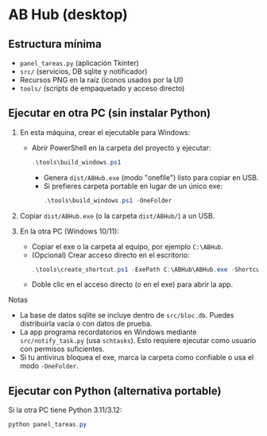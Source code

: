 ﻿# AB Hub (desktop)

## Estructura mínima

- `panel_tareas.py` (aplicación Tkinter)
- `src/` (servicios, DB sqlite y notificador)
- Recursos PNG en la raíz (íconos usados por la UI)
- `tools/` (scripts de empaquetado y acceso directo)

## Ejecutar en otra PC (sin instalar Python)

1. En esta máquina, crear el ejecutable para Windows:
   - Abrir PowerShell en la carpeta del proyecto y ejecutar:
     ```powershell
     .\tools\build_windows.ps1
     ```
     - Genera `dist/ABHub.exe` (modo "onefile") listo para copiar en USB.
     - Si prefieres carpeta portable en lugar de un único exe:
       ```powershell
       .\tools\build_windows.ps1 -OneFolder
       ```

2. Copiar `dist/ABHub.exe` (o la carpeta `dist/ABHub/`) a un USB.

3. En la otra PC (Windows 10/11):
   - Copiar el exe o la carpeta al equipo, por ejemplo `C:\ABHub`.
   - (Opcional) Crear acceso directo en el escritorio:
     ```powershell
     .\tools\create_shortcut.ps1 -ExePath C:\ABHub\ABHub.exe -ShortcutName AB Hub
     ```
   - Doble clic en el acceso directo (o en el exe) para abrir la app.

Notas
- La base de datos sqlite se incluye dentro de `src/bloc.db`. Puedes distribuirla vacía o con datos de prueba.
- La app programa recordatorios en Windows mediante `src/notify_task.py` (usa `schtasks`). Esto requiere ejecutar como usuario con permisos suficientes.
- Si tu antivirus bloquea el exe, marca la carpeta como confiable o usa el modo `-OneFolder`.

## Ejecutar con Python (alternativa portable)
Si la otra PC tiene Python 3.11/3.12:
```powershell
python panel_tareas.py
```

